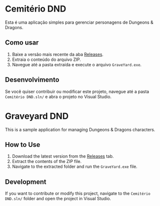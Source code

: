 # Cemitério DND

Esta é uma aplicação simples para gerenciar personagens de Dungeons & Dragons.

## Como usar

1. Baixe a versão mais recente da aba [Releases](https://github.com/Buzepool/GRAVEYARD-DND/releases/tag/v.0.1).
2. Extraia o conteúdo do arquivo ZIP.
3. Navegue até a pasta extraída e execute o arquivo `GraveYard.exe`.

## Desenvolvimento

Se você quiser contribuir ou modificar este projeto, navegue até a pasta `Cemitério DND.sln/` e abra o projeto no Visual Studio.

# Graveyard DND

This is a sample application for managing Dungeons & Dragons characters.

## How to Use

1. Download the latest version from the [Releases](https://github.com/Buzepool/GRAVEYARD-DND/releases/tag/v.0.1) tab.
2. Extract the contents of the ZIP file.
3. Navigate to the extracted folder and run the `GraveYard.exe` file.

## Development

If you want to contribute or modify this project, navigate to the `Cemitério DND.sln/` folder and open the project in Visual Studio.
